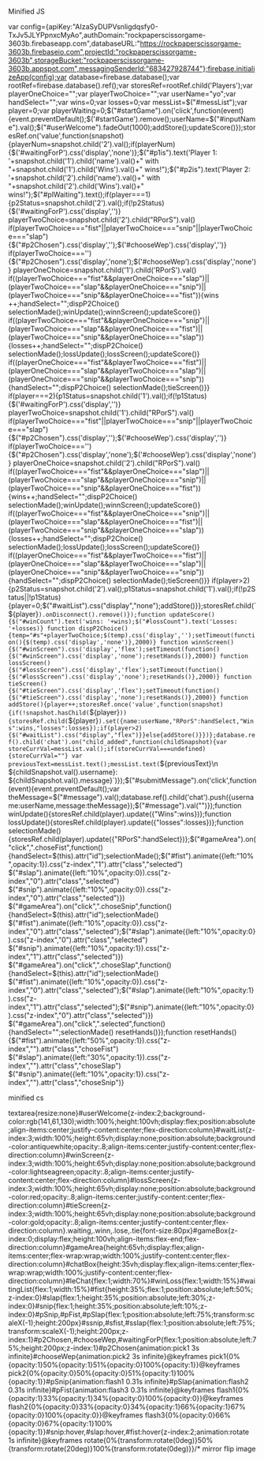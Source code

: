 
Minified JS

var config={apiKey:"AIzaSyDUPVsnligdqsfy0-TxJv5JLYPpnxcMyAo",authDomain:"rockpaperscissorgame-3603b.firebaseapp.com",databaseURL:"https://rockpaperscissorgame-3603b.firebaseio.com",projectId:"rockpaperscissorgame-3603b",storageBucket:"rockpaperscissorgame-3603b.appspot.com",messagingSenderId:"683427928744"};firebase.initializeApp(config);var database=firebase.database();var rootRef=firebase.database().ref();var storesRef=rootRef.child('Players');var playerOneChoice="";var playerTwoChoice="";var userName="yo";var handSelect="";var wins=0;var losses=0;var messList=$("#messList");var player=0;var playerWaiting=0;$("#startGame").on('click',function(event){event.preventDefault();$('#startGame').remove();userName=$("#inputName").val();$("#userWelcome").fadeOut(1000);addStore();updateScore()});storesRef.on('value',function(snapshot){playerNum=snapshot.child('2').val();if(playerNum){$('#waitingForP').css('display','none')};$("#p1is").text('Player 1: '+snapshot.child('1').child('name').val()+" with "+snapshot.child('1').child('Wins').val()+" wins!");$("#p2is").text('Player 2: '+snapshot.child('2').child('name').val()+" with "+snapshot.child('2').child('Wins').val()+" wins!");$("#plWaiting").text();if(player===1){p2Status=snapshot.child('2').val();if(!p2Status){$('#waitingForP').css('display','')}
playerTwoChoice=snapshot.child('2').child("RPorS").val()
if(playerTwoChoice==="fist"||playerTwoChoice==="snip"||playerTwoChoice==="slap"){$("#p2Chosen").css('display','');$('#chooseWep').css('display','')}
if(playerTwoChoice===''){$("#p2Chosen").css('display','none');$('#chooseWep').css('display','none')}
playerOneChoice=snapshot.child('1').child('RPorS').val()
if((playerTwoChoice==="fist"&&playerOneChoice==="slap")||(playerTwoChoice==="slap"&&playerOneChoice==="snip")||(playerTwoChoice==="snip"&&playerOneChoice==="fist")){wins ++;handSelect="";dispP2Choice()
selectionMade();winUpdate();winnScreen();updateScore()}
if((playerTwoChoice==="fist"&&playerOneChoice==="snip")||(playerTwoChoice==="slap"&&playerOneChoice==="fist")||(playerTwoChoice==="snip"&&playerOneChoice==="slap")){losses++;handSelect="";dispP2Choice()
selectionMade();lossUpdate();lossScreen();updateScore()}
if((playerOneChoice==="fist"&&playerTwoChoice==="fist")||(playerOneChoice==="slap"&&playerTwoChoice==="slap")||(playerOneChoice==="snip"&&playerTwoChoice==="snip")){handSelect="";dispP2Choice()
selectionMade();tieScreen()}}
if(player===2){p1Status=snapshot.child('1').val();if(!p1Status){$('#waitingForP').css('display','')}
playerTwoChoice=snapshot.child('1').child("RPorS").val()
if(playerTwoChoice==="fist"||playerTwoChoice==="snip"||playerTwoChoice==="slap"){$("#p2Chosen").css('display','');$('#chooseWep').css('display','')}
if(playerTwoChoice===''){$("#p2Chosen").css('display','none');$('#chooseWep').css('display','none')}
playerOneChoice=snapshot.child('2').child("RPorS").val()
if((playerTwoChoice==="fist"&&playerOneChoice==="slap")||(playerTwoChoice==="slap"&&playerOneChoice==="snip")||(playerTwoChoice==="snip"&&playerOneChoice==="fist")){wins++;handSelect="";dispP2Choice()
selectionMade();winUpdate();winnScreen();updateScore()}
if((playerTwoChoice==="fist"&&playerOneChoice==="snip")||(playerTwoChoice==="slap"&&playerOneChoice==="fist")||(playerTwoChoice==="snip"&&playerOneChoice==="slap")){losses++;handSelect="";dispP2Choice()
selectionMade();lossUpdate();lossScreen();updateScore()}
if((playerOneChoice==="fist"&&playerTwoChoice==="fist")||(playerOneChoice==="slap"&&playerTwoChoice==="slap")||(playerOneChoice==="snip"&&playerTwoChoice==="snip")){handSelect="";dispP2Choice()
selectionMade();tieScreen()}}
if(player>2){p2Status=snapshot.child('2').val();p1Status=snapshot.child('1').val();if(!p2Status||!p1Status){player=0;$("#waitList").css("display","none");addStore()}};storesRef.child(`${player}`).onDisconnect().remove()});function updateScore(){$("#winCount").text('wins: '+wins);$("#lossCount").text('Losses: '+losses)}
function dispP2Choice(){temp="#s"+playerTwoChoice;$(temp).css('display','');setTimeout(function(){$(temp).css('display','none')},2000)}
function winnScreen(){$("#winScreen").css('display','flex');setTimeout(function(){$("#winScreen").css('display','none');resetHands()},2000)}
function lossScreen(){$("#lossScreen").css('display','flex');setTimeout(function(){$("#lossScreen").css('display','none');resetHands()},2000)}
function tieScreen(){$("#tieScreen").css('display','flex');setTimeout(function(){$("#tieScreen").css('display','none');resetHands()},2000)}
function addStore(){player++;storesRef.once('value',function(snapshot){if(!snapshot.hasChild(`${player}`)){storesRef.child(`${player}`).set({name:userName,"RPorS":handSelect,"Wins":wins,"losses":losses});if(player>2){$("#waitList").css("display","flex")}}else{addStore()}})};database.ref().child('chat').on("child_added",function(childSnapshot){var storeCurrVal=messList.val();if(storeCurrVal===undefined){storeCurrVal=""}
var previousText=messList.text();messList.text(`${previousText}\n ${childSnapshot.val().username}: ${childSnapshot.val().message}`)});$("#submitMessage").on('click',function(event){event.preventDefault();var theMessage=$("#message").val();database.ref().child('chat').push({username:userName,message:theMessage});$("#message").val("")});function winUpdate(){storesRef.child(player).update({"Wins":wins})};function lossUpdate(){storesRef.child(player).update({"losses":losses})};function selectionMade(){storesRef.child(player).update({"RPorS":handSelect})};$("#gameArea").on("click",".choseFist",function(){handSelect=$(this).attr("id");selectionMade();$("#fist").animate({left:"10%",opacity:1}).css("z-index","1").attr("class","selected")
$("#slap").animate({left:"10%",opacity:0}).css("z-index","0").attr("class","selected")
$("#snip").animate({left:"10%",opacity:0}).css("z-index","0").attr("class","selected")})
$("#gameArea").on("click",".choseSnip",function(){handSelect=$(this).attr("id");selectionMade()
$("#fist").animate({left:"10%",opacity:0}).css("z-index","0").attr("class","selected");$("#slap").animate({left:"10%",opacity:0}).css("z-index","0").attr("class","selected")
$("#snip").animate({left:"10%",opacity:1}).css("z-index","1").attr("class","selected")})
$("#gameArea").on("click",".choseSlap",function(){handSelect=$(this).attr("id");selectionMade()
$("#fist").animate({left:"10%",opacity:0}).css("z-index","0").attr("class","selected");$("#slap").animate({left:"10%",opacity:1}).css("z-index","1").attr("class","selected");$("#snip").animate({left:"10%",opacity:0}).css("z-index","0").attr("class","selected")})
$("#gameArea").on("click",".selected",function(){handSelect="";selectionMade()
resetHands()});function resetHands(){$("#fist").animate({left:"50%",opacity:1}).css("z-index","").attr("class","choseFist")
$("#slap").animate({left:"30%",opacity:1}).css("z-index","").attr("class","choseSlap")
$("#snip").animate({left:"10%",opacity:1}).css("z-index","").attr("class","choseSnip")}

minified cs 

textarea{resize:none}#userWelcome{z-index:2;background-color:rgb(141,61,130);width:100%;height:100vh;display:flex;position:absolute;align-items:center;justify-content:center;flex-direction:column}#waitList{z-index:3;width:100%;height:65vh;display:none;position:absolute;background-color:antiquewhite;opacity:.8;align-items:center;justify-content:center;flex-direction:column}#winScreen{z-index:3;width:100%;height:65vh;display:none;position:absolute;background-color:lightseagreen;opacity:.8;align-items:center;justify-content:center;flex-direction:column}#lossScreen{z-index:3;width:100%;height:65vh;display:none;position:absolute;background-color:red;opacity:.8;align-items:center;justify-content:center;flex-direction:column}#tieScreen{z-index:3;width:100%;height:65vh;display:none;position:absolute;background-color:gold;opacity:.8;align-items:center;justify-content:center;flex-direction:column}.waiting,.winn,.lose,.tie{font-size:80px}#gameBox{z-index:0;display:flex;height:100vh;align-items:flex-end;flex-direction:column}#gameArea{height:65vh;display:flex;align-items:center;flex-wrap:wrap;width:100%;justify-content:center;flex-direction:column}#chatBox{height:35vh;display:flex;align-items:center;flex-wrap:wrap;width:100%;justify-content:center;flex-direction:column}#leChat{flex:1;width:70%}#winLoss{flex:1;width:15%}#waitingList{flex:1;width:15%}#fist{height:35%;flex:1;position:absolute;left:50%;z-index:0}#slap{flex:1;height:35%;position:absolute;left:30%;z-index:0}#snip{flex:1;height:35%;position:absolute;left:10%;z-index:0}#pSnip,#pFist,#pSlap{flex:1;position:absolute;left:75%;transform:scaleX(-1);height:200px}#ssnip,#sfist,#sslap{flex:1;position:absolute;left:75%;transform:scaleX(-1);height:200px;z-index:1}#p2Chosen,#chooseWep,#waitingForP{flex:1;position:absolute;left:75%;height:200px;z-index:1}#p2Chosen{animation:pick1 3s infinite}#chooseWep{animation:pick2 3s infinite}@keyframes pick1{0%{opacity:1}50%{opacity:1}51%{opacity:0}100%{opacity:1}}@keyframes pick2{0%{opacity:0}50%{opacity:0}51%{opacity:1}100%{opacity:1}}#pSnip{animation:flash1 0.31s infinite}#pSlap{animation:flash2 0.31s infinite}#pFist{animation:flash3 0.31s infinite}@keyframes flash1{0%{opacity:1}33%{opacity:1}34%{opacity:0}100%{opacity:0}}@keyframes flash2{0%{opacity:0}33%{opacity:0}34%{opacity:1}66%{opacity:1}67%{opacity:0}100%{opacity:0}}@keyframes flash3{0%{opacity:0}66%{opacity:0}67%{opacity:1}100%{opacity:1}}#snip:hover,#slap:hover,#fist:hover{z-index:2;animation:rotate 1s infinite}@keyframes rotate{0%{transform:rotate(0deg)}50%{transform:rotate(20deg)}100%{transform:rotate(0deg)}}/* mirror flip image